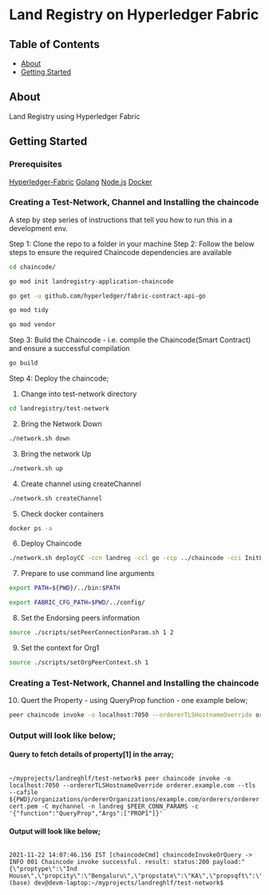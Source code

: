 # Land Registry on Hyperledger Fabric

## Table of Contents

- [About](#about)
- [Getting Started](#getting_started)


## About <a name = "about"></a>

Land Registry using Hyperledger Fabric

## Getting Started <a name = "getting_started"></a>

### Prerequisites

[Hyperledger-Fabric](https://github.com/hyperledger/fabric)
[Golang](https://golang.org/)
[Node.js](https://nodejs.org/en/)
[Docker](https://www.docker.com/)

### Creating a Test-Network, Channel and Installing the chaincode

A step by step series of instructions that tell you how to run this in a development env.

Step 1: Clone the repo to a folder in your machine
Step 2: Follow the below steps to ensure the required Chaincode dependencies are available

```bash
cd chaincode/
```

```bash
go mod init landregistry-application-chaincode 
```

```bash
go get -u github.com/hyperledger/fabric-contract-api-go
```

```bash
go mod tidy
```

```bash
go mod vendor
```

Step 3: Build the Chaincode - i.e. compile the Chaincode(Smart Contract) and ensure a successful compilation

```bash
go build
```
Step 4: Deploy the chaincode;
1. Change into test-network directory
   
```bash
cd landregistry/test-network
```

2. Bring the Network Down

```bash
./network.sh down
```

3. Bring the network Up
   
```bash
./network.sh up
```

4. Create channel using createChannel
   
```bash
./network.sh createChannel
```

5. Check docker containers
   
```bash
docker ps -a
```

6. Deploy Chaincode
   
```bash
./network.sh deployCC -ccn landreg -ccl go -ccp ../chaincode -cci InitLedger
```

7. Prepare to use command line arguments
   
```bash
export PATH=${PWD}/../bin:$PATH
```
	
```bash
export FABRIC_CFG_PATH=$PWD/../config/
```

8. Set the Endorsing peers information
   
```bash
source ./scripts/setPeerConnectionParam.sh 1 2
```

9. Set the context for Org1
    
```bash
source ./scripts/setOrgPeerContext.sh 1
```

### Creating a Test-Network, Channel and Installing the chaincode

10. Quert the Property - using QueryProp function - one example below;


```bash
peer chaincode invoke -o localhost:7050 --ordererTLSHostnameOverride orderer.example.com --tls --cafile ${PWD}/organizations/ordererOrganizations/example.com/orderers/orderer.example.com/msp/tlscacerts/tlsca.example.com-cert.pem -C mychannel -n landreg $PEER_CONN_PARAMS -c '{"function":"QueryProp","Args":["PROP1"]}'
```

### Output will look like below;

#### Query to fetch details of property[1] in the array;

```JPEG

~/myprojects/landreghlf/test-network$ peer chaincode invoke -o localhost:7050 --ordererTLSHostnameOverride orderer.example.com --tls --cafile ${PWD}/organizations/ordererOrganizations/example.com/orderers/orderer.example.com/msp/tlscacerts/tlsca.example.com-cert.pem -C mychannel -n landreg $PEER_CONN_PARAMS -c '{"function":"QueryProp","Args":["PROP1"]}'
```

#### Output will look like below;

```JPEG

2021-11-22 14:07:46.156 IST [chaincodeCmd] chaincodeInvokeOrQuery -> INFO 001 Chaincode invoke successful. result: status:200 payload:"{\"proptype\":\"Ind House\",\"propcity\":\"Bengaluru\",\"propstate\":\"KA\",\"propsqft\":\"3200\",\"propowner\":\"Abraham\"}" 
(base) dev@devm-laptop:~/myprojects/landreghlf/test-network$ 
```

